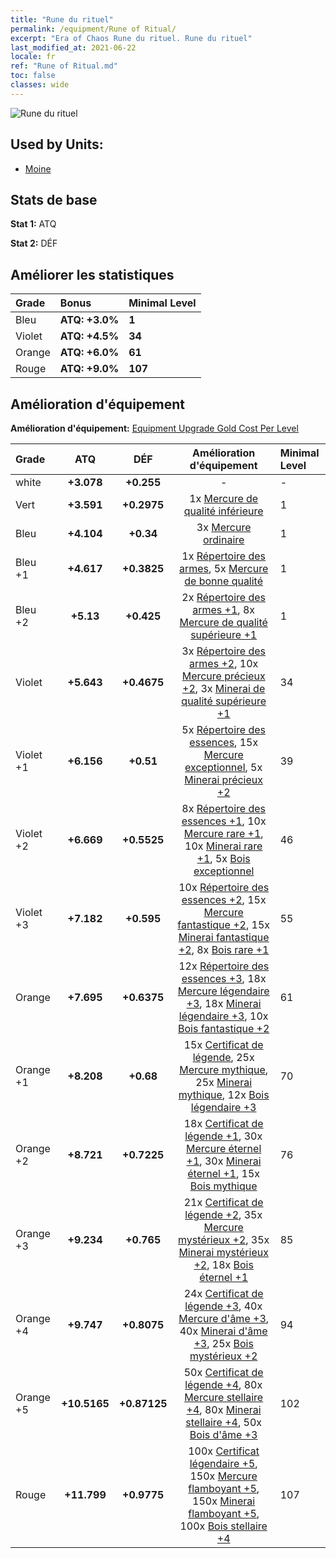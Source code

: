 ```yaml
---
title: "Rune du rituel"
permalink: /equipment/Rune of Ritual/
excerpt: "Era of Chaos Rune du rituel. Rune du rituel"
last_modified_at: 2021-06-22
locale: fr
ref: "Rune of Ritual.md"
toc: false
classes: wide
---
```


  ![Rune du rituel](/images/e/e_1053.png)

## Used by Units:

* [Moine](/fr/units/Monk/) 


## Stats de base
 **Stat 1:** ATQ

 **Stat 2:** DÉF

## Améliorer les statistiques

  |     Grade    |   Bonus | Minimal Level | 
  |:-------------|:--------|:--------------| 
  | Bleu | **ATQ: +3.0%** | **1** | 
  | Violet | **ATQ: +4.5%** | **34** | 
  | Orange | **ATQ: +6.0%** | **61** | 
  | Rouge | **ATQ: +9.0%** | **107** | 


## Amélioration d'équipement
 **Amélioration d'équipement:** [Equipment Upgrade Gold Cost Per Level](/equipment/EquipmentUpgradeCostPerLevel/) 

  |          Grade      | ATQ | DÉF | Amélioration d'équipement | Minimal Level |
  |:--------------------|:---------:|:---------:|:----------------:|:--------------|
  | white | **+3.078** | **+0.255** | - | - |
  | Vert | **+3.591** | **+0.2975** | 1x [Mercure de qualité inférieure](/ItemsFR/mat_2/) | 1 |
  | Bleu | **+4.104** | **+0.34** | 3x [Mercure ordinaire](/ItemsFR/mat_8/) | 1 |
  | Bleu +1 | **+4.617** | **+0.3825** | 1x [Répertoire des armes](/ItemsFR/mat_18/), 5x [Mercure de bonne qualité](/ItemsFR/mat_14/) | 1 |
  | Bleu +2 | **+5.13** | **+0.425** | 2x [Répertoire des armes +1](/ItemsFR/mat_25/), 8x [Mercure de qualité supérieure +1](/ItemsFR/mat_21/) | 1 |
  | Violet | **+5.643** | **+0.4675** | 3x [Répertoire des armes +2](/ItemsFR/mat_32/), 10x [Mercure précieux +2](/ItemsFR/mat_28/), 3x [Minerai de qualité supérieure +1](/ItemsFR/mat_19/) | 34 |
  | Violet +1 | **+6.156** | **+0.51** | 5x [Répertoire des essences](/ItemsFR/mat_39/), 15x [Mercure exceptionnel](/ItemsFR/mat_35/), 5x [Minerai précieux +2](/ItemsFR/mat_26/) | 39 |
  | Violet +2 | **+6.669** | **+0.5525** | 8x [Répertoire des essences +1](/ItemsFR/mat_46/), 10x [Mercure rare +1](/ItemsFR/mat_42/), 10x [Minerai rare +1](/ItemsFR/mat_40/), 5x [Bois exceptionnel](/ItemsFR/mat_34/) | 46 |
  | Violet +3 | **+7.182** | **+0.595** | 10x [Répertoire des essences +2](/ItemsFR/mat_53/), 15x [Mercure fantastique +2](/ItemsFR/mat_49/), 15x [Minerai fantastique +2](/ItemsFR/mat_47/), 8x [Bois rare +1](/ItemsFR/mat_41/) | 55 |
  | Orange | **+7.695** | **+0.6375** | 12x [Répertoire des essences +3](/ItemsFR/mat_60/), 18x [Mercure légendaire +3](/ItemsFR/mat_56/), 18x [Minerai légendaire +3](/ItemsFR/mat_54/), 10x [Bois fantastique +2](/ItemsFR/mat_48/) | 61 |
  | Orange +1 | **+8.208** | **+0.68** | 15x [Certificat de légende](/ItemsFR/mat_67/), 25x [Mercure mythique](/ItemsFR/mat_63/), 25x [Minerai mythique](/ItemsFR/mat_61/), 12x [Bois légendaire +3](/ItemsFR/mat_55/) | 70 |
  | Orange +2 | **+8.721** | **+0.7225** | 18x [Certificat de légende +1](/ItemsFR/mat_74/), 30x [Mercure éternel +1](/ItemsFR/mat_70/), 30x [Minerai éternel +1](/ItemsFR/mat_68/), 15x [Bois mythique](/ItemsFR/mat_62/) | 76 |
  | Orange +3 | **+9.234** | **+0.765** | 21x [Certificat de légende +2](/ItemsFR/mat_81/), 35x [Mercure mystérieux +2](/ItemsFR/mat_77/), 35x [Minerai mystérieux +2](/ItemsFR/mat_75/), 18x [Bois éternel +1](/ItemsFR/mat_69/) | 85 |
  | Orange +4 | **+9.747** | **+0.8075** | 24x [Certificat de légende +3](/ItemsFR/mat_88/), 40x [Mercure d'âme +3](/ItemsFR/mat_84/), 40x [Minerai d'âme +3](/ItemsFR/mat_82/), 25x [Bois mystérieux +2](/ItemsFR/mat_76/) | 94 |
  | Orange +5 | **+10.5165** | **+0.87125** | 50x [Certificat de légende +4](/ItemsFR/mat_95/), 80x [Mercure stellaire +4](/ItemsFR/mat_91/), 80x [Minerai stellaire +4](/ItemsFR/mat_89/), 50x [Bois d'âme +3](/ItemsFR/mat_83/) | 102 |
  | Rouge | **+11.799** | **+0.9775** | 100x [Certificat légendaire +5](/ItemsFR/mat_102/), 150x [Mercure flamboyant +5](/ItemsFR/mat_98/), 150x [Minerai flamboyant +5](/ItemsFR/mat_96/), 100x [Bois stellaire +4](/ItemsFR/mat_90/) | 107 |

